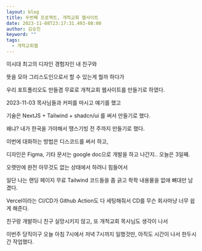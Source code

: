 ```yaml
---
layout: blog
title: 두번째 프로젝트, 개척교회 웹사이트
date: 2023-11-08T23:17:31.493-08:00
author: 김승진
keyword: ""
tags:
  - 개척교회웹
---
```

이시대 최고의 디자인 경험자인 내 친구와

뜻을 모아 그리스도인으로서 할 수 있는게 뭘까 하다가

우리 포트폴리오도 만들겸 무료로 개척교회 웹사이트를 만들기로 하였다.

2023-11-03 목사님들과 커피를 마시고 얘기를 했고

기술은 NextJS + Tailwind + shadcn/ui 를 써서 만들기로 했다.

왜냐? 내가 한국을 가야해서 땡스기빙 전 주까지 만들기로 했다.

이번에 대화하는 방법은 디스코드를 써서 하고,

디자인은 Figma, 기타 문서는 google doc으로 개발을 하고 나간지.. 오늘은 3일째.

오랫만에 완전 아무것도 없는 상태에서 하려니 힘들어서

일단 나는 랜딩 페이지 무료 Tailwind 코드들을 좀 긁고 좍좍 내용물을 없애 뼈대만 남겼다.

Vercel이라는 CI/CD가 Github Action도 다 세팅해줘서 CD를 무슨 회사마냥 너무 쉽게 해준다.





친구랑 개발하니 친구 실망시키지 않고, 또 개척교회 목사님도 생각이 나서

이번주 당직이구 오늘 아침 7시에서 저녁 7시까지 일했것만, 아직도 시간이 나서 한두시간 작업했다.




